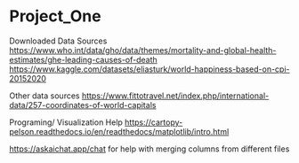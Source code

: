 # Project_One

Downloaded Data Sources
https://www.who.int/data/gho/data/themes/mortality-and-global-health-estimates/ghe-leading-causes-of-death
https://www.kaggle.com/datasets/eliasturk/world-happiness-based-on-cpi-20152020

Other data sources
https://www.fittotravel.net/index.php/international-data/257-coordinates-of-world-capitals


Programing/ Visualization Help
https://cartopy-pelson.readthedocs.io/en/readthedocs/matplotlib/intro.html

https://askaichat.app/chat for help with merging columns from different files

